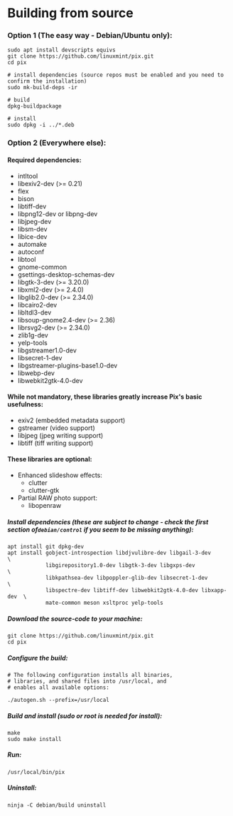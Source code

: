# Building from source
### Option 1 (The easy way - Debian/Ubuntu only):
```
sudo apt install devscripts equivs
git clone https://github.com/linuxmint/pix.git
cd pix

# install dependencies (source repos must be enabled and you need to confirm the installation)
sudo mk-build-deps -ir

# build
dpkg-buildpackage

# install
sudo dpkg -i ../*.deb
```
### Option 2 (Everywhere else):

#### Required dependencies:
- intltool
- libexiv2-dev (>= 0.21)
- flex
- bison
- libtiff-dev
- libpng12-dev or libpng-dev
- libjpeg-dev
- libsm-dev
- libice-dev
- automake
- autoconf
- libtool
- gnome-common
- gsettings-desktop-schemas-dev
- libgtk-3-dev (>= 3.20.0)
- libxml2-dev (>= 2.4.0)
- libglib2.0-dev (>= 2.34.0)
- libcairo2-dev
- libltdl3-dev
- libsoup-gnome2.4-dev (>= 2.36)
- librsvg2-dev (>= 2.34.0)
- zlib1g-dev
- yelp-tools
- libgstreamer1.0-dev
- libsecret-1-dev
- libgstreamer-plugins-base1.0-dev
- libwebp-dev
- libwebkit2gtk-4.0-dev

####  While not mandatory, these libraries greatly increase Pix's basic usefulness:

- exiv2 (embedded metadata support)
- gstreamer (video support)
- libjpeg (jpeg writing support)
- libtiff (tiff writing support)

####  These libraries are optional:
- Enhanced slideshow effects:
    - clutter
    - clutter-gtk
- Partial RAW photo support:
    - libopenraw

##### Install dependencies (these are subject to change - check the first section of`debian/control` if you seem to be missing anything):
```
apt install git dpkg-dev
apt install gobject-introspection libdjvulibre-dev libgail-3-dev          \
            libgirepository1.0-dev libgtk-3-dev libgxps-dev               \
            libkpathsea-dev libpoppler-glib-dev libsecret-1-dev           \
            libspectre-dev libtiff-dev libwebkit2gtk-4.0-dev libxapp-dev  \
            mate-common meson xsltproc yelp-tools
```
##### Download the source-code to your machine:
```
git clone https://github.com/linuxmint/pix.git
cd pix
```
##### Configure the build:
```
# The following configuration installs all binaries,
# libraries, and shared files into /usr/local, and
# enables all available options:

./autogen.sh --prefix=/usr/local
```
##### Build and install (sudo or root is needed for install):
```
make
sudo make install
```
##### Run:
```
/usr/local/bin/pix
```
##### Uninstall:
```
ninja -C debian/build uninstall
```
